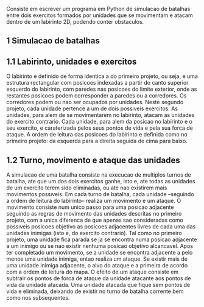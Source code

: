 Consiste em escrever um programa em Python de simulacao de batalhas entre dois exercitos formados por unidades que se
movimentam e atacam dentro de um labirinto 2D, podendo conter obstaculos.
## 1 Simulacao de batalhas
## 1.1 Labirinto, unidades e exercitos
O labirinto e definido de forma identica a do primeiro projeto, ou seja, e uma estrutura
rectangular com posicoes indexadas a partir do canto superior esquerdo do labirinto, com
paredes nas posicoes do limite exterior, onde as restantes posicoes podem corresponder
a paredes ou a corredores. Os corredores podem ou nao ser ocupados por unidades.
Neste segundo projeto, cada unidade pertence a um de dois possıveis exercitos. As
unidades, para alem de se movimentarem no labirinto, atacam as unidades do exercito
contrario. Cada unidade, para alem da posicao no labirinto e o seu exercito, e caraterizada pelos seus pontos de vida e pela sua forca de ataque.
A ordem de leitura das posicoes do labirinto e definida como no primeiro projeto:
da esquerda para a direita seguida de cima para baixo.
## 1.2 Turno, movimento e ataque das unidades
A simulacao de uma batalha consiste na execucao de multiplos turnos de batalha, ate
que um dos dois exercitos ganhe, isto e, ate todas as unidades de um exercito terem sido
eliminadas, ou ate nao existirem mais movimentos possıveis. Em cada turno de batalha,
cada unidade –seguindo a ordem de leitura do labirinto– realiza um movimento e um
ataque.
O movimento consiste num unico passo para uma posicao adjacente seguindo as
regras de movimento das unidades descritas no primeiro projeto, com a unica diferenca de
que apenas sao consideradas como possıveis posicoes objetivo as posicoes adjacentes
livres de cada uma das unidades inimigas (isto e, do exercito contrario). Tal como no
primeiro projeto, uma unidade fica parada se ja se encontra numa posicao adjacente a
um inimigo ou se nao existir nenhuma posicao objetivo alcancavel.
Apos ter completado um movimento, se a unidade se encontra adjacente a pelo menos
uma unidade inimiga, entao realiza um ataque. Se existir mais de uma unidade inimiga
adjacente, o alvo do ataque e a primeira de acordo com a ordem de leitura do mapa.
O efeito de um ataque consiste em subtrair os pontos de forca de ataque da unidade
atacante aos pontos de vida da unidade atacada. Uma unidade atacada que fique sem
pontos de vida e eliminada, deixando de existir no turno de batalha corrente bem como
nos subsequentes.
